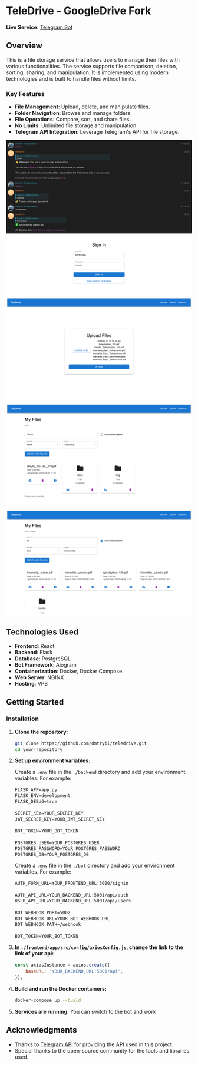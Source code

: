 # TeleDrive - GoogleDrive Fork
**Live Service:** [Telegram Bot](https://t.me/teledriveqbot)

## Overview

This is a file storage service that allows users to manage their files with various functionalities. The service supports file comparison, deletion, sorting, sharing, and manipulation. It is implemented using modern technologies and is built to handle files without limits.

### Key Features
- **File Management**: Upload, delete, and manipulate files.
- **Folder Navigation**: Browse and manage folders.
- **File Operations**: Compare, sort, and share files.
- **No Limits**: Unlimited file storage and manipulation.
- **Telegram API Integration**: Leverage Telegram's API for file storage.

![img.png](img/tgbot.png)
![img.png](img/signin.png)
![img.png](img/upload.png)
![img.png](img/main.png)
![img.png](img/include.png)

## Technologies Used

- **Frontend**: React
- **Backend**: Flask
- **Database**: PostgreSQL
- **Bot Framework**: Aiogram
- **Containerization**: Docker, Docker Compose
- **Web Server**: NGINX
- **Hosting**: VPS

## Getting Started
### Installation

1. **Clone the repository:**

    ```bash
    git clone https://github.com/dmtryii/teledrive.git
    cd your-repository
    ```
   
2. **Set up environment variables:**

    Create a `.env` file in the `./backend` directory and add your environment variables. For example:

    ```env
    FLASK_APP=app.py
    FLASK_ENV=development
    FLASK_DEBUG=true
    
    SECRET_KEY=YOUR_SECRET_KEY
    JWT_SECRET_KEY=YOUR_JWT_SECRET_KEY

    BOT_TOKEN=YOUR_BOT_TOKEN
    
    POSTGRES_USER=YOUR_POSTGRES_USER
    POSTGRES_PASSWORD=YOUR_POSTGRES_PASSWORD
    POSTGRES_DB=YOUR_POSTGRES_DB
    ```
   
    Create a `.env` file in the `./bot` directory and add your environment variables. For example:

    ```env
    AUTH_FORM_URL=YOUR_FRONTEND_URL:3000/signin
   
    AUTH_API_URL=YOUR_BACKEND_URL:5001/api/auth
    USER_API_URL=YOUR_BACKEND_URL:5001/api/users
   
    BOT_WEBHOOK_PORT=5002
    BOT_WEBHOOK_URL=YOUR_BOT_WEBHOOK_URL
    BOT_WEBHOOK_PATH=/webhook
   
    BOT_TOKEN=YOUR_BOT_TOKEN
    ```

3. **In `./frontend/app/src/config/axiosConfig.js`, change the link to the link of your api:**
   ```javascript
   const axiosInstance = axios.create({
       baseURL: 'YOUR_BACKEND_URL:5001/api',
   });
    ```

4. **Build and run the Docker containers:**

    ```bash
    docker-compose up --build
    ```
   
5. **Services are running:** You can switch to the bot and work

## Acknowledgments

- Thanks to [Telegram API](https://core.telegram.org/bots/api) for providing the API used in this project.
- Special thanks to the open-source community for the tools and libraries used.